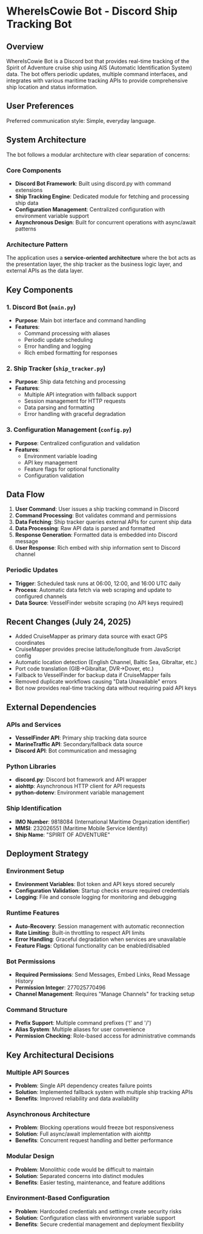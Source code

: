 # WhereIsCowie Bot - Discord Ship Tracking Bot

## Overview

WhereIsCowie Bot is a Discord bot that provides real-time tracking of the Spirit of Adventure cruise ship using AIS (Automatic Identification System) data. The bot offers periodic updates, multiple command interfaces, and integrates with various maritime tracking APIs to provide comprehensive ship location and status information.

## User Preferences

Preferred communication style: Simple, everyday language.

## System Architecture

The bot follows a modular architecture with clear separation of concerns:

### Core Components
- **Discord Bot Framework**: Built using discord.py with command extensions
- **Ship Tracking Engine**: Dedicated module for fetching and processing ship data
- **Configuration Management**: Centralized configuration with environment variable support
- **Asynchronous Design**: Built for concurrent operations with async/await patterns

### Architecture Pattern
The application uses a **service-oriented architecture** where the bot acts as the presentation layer, the ship tracker as the business logic layer, and external APIs as the data layer.

## Key Components

### 1. Discord Bot (`main.py`)
- **Purpose**: Main bot interface and command handling
- **Features**: 
  - Command processing with aliases
  - Periodic update scheduling
  - Error handling and logging
  - Rich embed formatting for responses

### 2. Ship Tracker (`ship_tracker.py`)
- **Purpose**: Ship data fetching and processing
- **Features**:
  - Multiple API integration with fallback support
  - Session management for HTTP requests
  - Data parsing and formatting
  - Error handling with graceful degradation

### 3. Configuration Management (`config.py`)
- **Purpose**: Centralized configuration and validation
- **Features**:
  - Environment variable loading
  - API key management
  - Feature flags for optional functionality
  - Configuration validation

## Data Flow

1. **User Command**: User issues a ship tracking command in Discord
2. **Command Processing**: Bot validates command and permissions
3. **Data Fetching**: Ship tracker queries external APIs for current ship data
4. **Data Processing**: Raw API data is parsed and formatted
5. **Response Generation**: Formatted data is embedded into Discord message
6. **User Response**: Rich embed with ship information sent to Discord channel

### Periodic Updates
- **Trigger**: Scheduled task runs at 06:00, 12:00, and 16:00 UTC daily
- **Process**: Automatic data fetch via web scraping and update to configured channels
- **Data Source**: VesselFinder website scraping (no API keys required)

## Recent Changes (July 24, 2025)
- Added CruiseMapper as primary data source with exact GPS coordinates
- CruiseMapper provides precise latitude/longitude from JavaScript config
- Automatic location detection (English Channel, Baltic Sea, Gibraltar, etc.)
- Port code translation (GIB→Gibraltar, DVR→Dover, etc.)
- Fallback to VesselFinder for backup data if CruiseMapper fails
- Removed duplicate workflows causing "Data Unavailable" errors
- Bot now provides real-time tracking data without requiring paid API keys

## External Dependencies

### APIs and Services
- **VesselFinder API**: Primary ship tracking data source
- **MarineTraffic API**: Secondary/fallback data source
- **Discord API**: Bot communication and messaging

### Python Libraries
- **discord.py**: Discord bot framework and API wrapper
- **aiohttp**: Asynchronous HTTP client for API requests
- **python-dotenv**: Environment variable management

### Ship Identification
- **IMO Number**: 9818084 (International Maritime Organization identifier)
- **MMSI**: 232026551 (Maritime Mobile Service Identity)
- **Ship Name**: "SPIRIT OF ADVENTURE"

## Deployment Strategy

### Environment Setup
- **Environment Variables**: Bot token and API keys stored securely
- **Configuration Validation**: Startup checks ensure required credentials
- **Logging**: File and console logging for monitoring and debugging

### Runtime Features
- **Auto-Recovery**: Session management with automatic reconnection
- **Rate Limiting**: Built-in throttling to respect API limits
- **Error Handling**: Graceful degradation when services are unavailable
- **Feature Flags**: Optional functionality can be enabled/disabled

### Bot Permissions
- **Required Permissions**: Send Messages, Embed Links, Read Message History
- **Permission Integer**: 277025770496
- **Channel Management**: Requires "Manage Channels" for tracking setup

### Command Structure
- **Prefix Support**: Multiple command prefixes ('!' and '/')
- **Alias System**: Multiple aliases for user convenience
- **Permission Checking**: Role-based access for administrative commands

## Key Architectural Decisions

### Multiple API Sources
- **Problem**: Single API dependency creates failure points
- **Solution**: Implemented fallback system with multiple ship tracking APIs
- **Benefits**: Improved reliability and data availability

### Asynchronous Architecture
- **Problem**: Blocking operations would freeze bot responsiveness
- **Solution**: Full async/await implementation with aiohttp
- **Benefits**: Concurrent request handling and better performance

### Modular Design
- **Problem**: Monolithic code would be difficult to maintain
- **Solution**: Separated concerns into distinct modules
- **Benefits**: Easier testing, maintenance, and feature additions

### Environment-Based Configuration
- **Problem**: Hardcoded credentials and settings create security risks
- **Solution**: Configuration class with environment variable support
- **Benefits**: Secure credential management and deployment flexibility